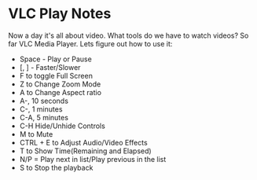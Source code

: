 # VLC Play Notes

Now a day it's all about video. What tools do we have to watch videos? So far VLC Media Player.
Lets figure out how to use it:

- Space - Play or Pause
- [, ] - Faster/Slower
- F to toggle Full Screen
- Z to Change Zoom Mode
- A to Change Aspect ratio
- A-<LEFT>,<RIGHT> 10 seconds
- C-<LEFT>,<RIGHT> 1 minutes
- C-A<LEFT>,<RIGHT> 5 minutes
- C-H Hide/Unhide Controls
- M to Mute
- CTRL + E to Adjust Audio/Video Effects
- T to Show Time(Remaining and Elapsed)
- N/P = Play next in list/Play previous in the list
- S to Stop the playback
